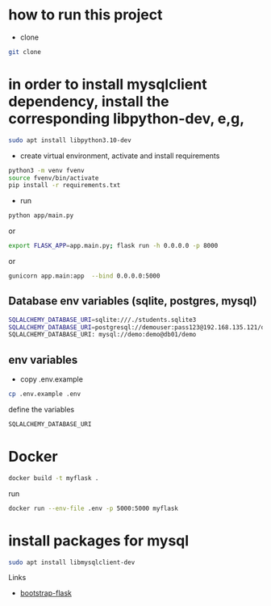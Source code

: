 # how to run this project

* clone
```bash
git clone 
```

# in order to install mysqlclient dependency, install the corresponding libpython-dev, e,g,
```bash
sudo apt install libpython3.10-dev
```
* create virtual environment, activate and install requirements
```bash
python3 -m venv fvenv
source fvenv/bin/activate
pip install -r requirements.txt
```
* run
```bash
python app/main.py
```
or
```bash
export FLASK_APP=app.main.py; flask run -h 0.0.0.0 -p 8000
```
or
```bash
gunicorn app.main:app  --bind 0.0.0.0:5000
```
## Database env variables (sqlite, postgres, mysql)
```bash
SQLALCHEMY_DATABASE_URI=sqlite:///./students.sqlite3
SQLALCHEMY_DATABASE_URI=postgresql://demouser:pass123@192.168.135.121/demodb
SQLALCHEMY_DATABASE_URI: mysql://demo:demo@db01/demo

```
## env variables
* copy .env.example
```bash
cp .env.example .env
```
define the variables
```bash
SQLALCHEMY_DATABASE_URI
```

# Docker
```bash
docker build -t myflask .
```
run
```bash
docker run --env-file .env -p 5000:5000 myflask
```


# install packages for mysql
```bash
sudo apt install libmysqlclient-dev
```


Links
* [bootstrap-flask](https://github.com/helloflask/bootstrap-flask)
